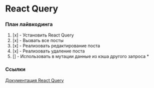 # React Query

### План лайвкодинга

1. [x] - Установить React Query
2. [x] - Вызвать все посты
3. [x] - Реализовать редактирование поста
4. [x] - Реализовать удаление поста
5. [] - Использовать в мутации данные из кэша другого запроса \*

### Ссылки

[Документация React Query](https://react-query-v3.tanstack.com/overview)

